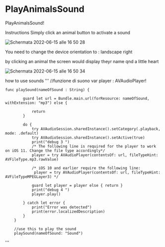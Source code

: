 # PlayAnimalsSound
PlayAnimalsSound!


Instructions
Simply click an animal button to activate a sound

![Schermata 2022-06-15 alle 16 50 28](https://user-images.githubusercontent.com/106954791/173858500-a131c04c-9a05-46f5-9f03-52c69a0fa2ca.png)


You need to change the device orientation to : landscape right

by clicking an animal the screen would display theyr name qnd a little heart

![Schermata 2022-06-15 alle 16 50 34](https://user-images.githubusercontent.com/106954791/173858250-f00606db-976a-4438-bf1c-d3e9d8d078c7.png)


how to use sounds
'''
//funzione di suono
    var player : AVAudioPlayer!

    func playSound(nameOfSound : String) {
         
            guard let url = Bundle.main.url(forResource: nameOfSound, withExtension: "mp3") else {
         
                return
            }
            
            do {
                try AVAudioSession.sharedInstance().setCategory(.playback, mode: .default)
                try AVAudioSession.sharedInstance().setActive(true)
                print("debug 3 ")
                /* The following line is required for the player to work on iOS 11. Change the file type accordingly*/
                player = try AVAudioPlayer(contentsOf: url, fileTypeHint: AVFileType.mp3.rawValue)
                
                /* iOS 10 and earlier require the following line:
                 player = try AVAudioPlayer(contentsOf: url, fileTypeHint: AVFileTypeMPEGLayer3) */
                
                guard let player = player else { return }
                print("debug 4 ")
                player.play()
                
            } catch let error {
                print("Error was detected")
                print(error.localizedDescription)
            }
        }
        
        //use this to play the sound
        playSound(nameOfSound: "Sound")
'''
